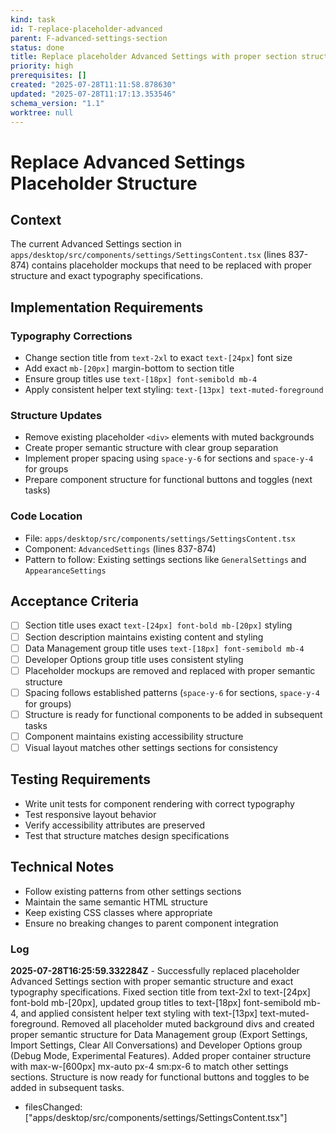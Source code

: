 ```yaml
---
kind: task
id: T-replace-placeholder-advanced
parent: F-advanced-settings-section
status: done
title: Replace placeholder Advanced Settings with proper section structure and typography
priority: high
prerequisites: []
created: "2025-07-28T11:11:58.878630"
updated: "2025-07-28T11:17:13.353546"
schema_version: "1.1"
worktree: null
---
```


# Replace Advanced Settings Placeholder Structure

## Context

The current Advanced Settings section in `apps/desktop/src/components/settings/SettingsContent.tsx` (lines 837-874) contains placeholder mockups that need to be replaced with proper structure and exact typography specifications.

## Implementation Requirements

### Typography Corrections

- Change section title from `text-2xl` to exact `text-[24px]` font size
- Add exact `mb-[20px]` margin-bottom to section title
- Ensure group titles use `text-[18px] font-semibold mb-4`
- Apply consistent helper text styling: `text-[13px] text-muted-foreground`

### Structure Updates

- Remove existing placeholder `<div>` elements with muted backgrounds
- Create proper semantic structure with clear group separation
- Implement proper spacing using `space-y-6` for sections and `space-y-4` for groups
- Prepare component structure for functional buttons and toggles (next tasks)

### Code Location

- File: `apps/desktop/src/components/settings/SettingsContent.tsx`
- Component: `AdvancedSettings` (lines 837-874)
- Pattern to follow: Existing settings sections like `GeneralSettings` and `AppearanceSettings`

## Acceptance Criteria

- [ ] Section title uses exact `text-[24px] font-bold mb-[20px]` styling
- [ ] Section description maintains existing content and styling
- [ ] Data Management group title uses `text-[18px] font-semibold mb-4`
- [ ] Developer Options group title uses consistent styling
- [ ] Placeholder mockups are removed and replaced with proper semantic structure
- [ ] Spacing follows established patterns (`space-y-6` for sections, `space-y-4` for groups)
- [ ] Structure is ready for functional components to be added in subsequent tasks
- [ ] Component maintains existing accessibility structure
- [ ] Visual layout matches other settings sections for consistency

## Testing Requirements

- Write unit tests for component rendering with correct typography
- Test responsive layout behavior
- Verify accessibility attributes are preserved
- Test that structure matches design specifications

## Technical Notes

- Follow existing patterns from other settings sections
- Maintain the same semantic HTML structure
- Keep existing CSS classes where appropriate
- Ensure no breaking changes to parent component integration

### Log

**2025-07-28T16:25:59.332284Z** - Successfully replaced placeholder Advanced Settings section with proper semantic structure and exact typography specifications. Fixed section title from text-2xl to text-[24px] font-bold mb-[20px], updated group titles to text-[18px] font-semibold mb-4, and applied consistent helper text styling with text-[13px] text-muted-foreground. Removed all placeholder muted background divs and created proper semantic structure for Data Management group (Export Settings, Import Settings, Clear All Conversations) and Developer Options group (Debug Mode, Experimental Features). Added proper container structure with max-w-[600px] mx-auto px-4 sm:px-6 to match other settings sections. Structure is now ready for functional buttons and toggles to be added in subsequent tasks.

- filesChanged: ["apps/desktop/src/components/settings/SettingsContent.tsx"]
